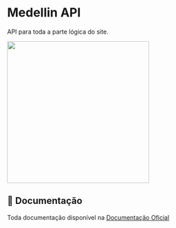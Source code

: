 # Medellin API

API para toda a parte lógica do site.
<div>
<img width=330 src="https://github.com/medellinoriginalcompany/api/assets/94265590/89d4dfcf-4c5b-4070-81ca-101f0cdb71b6" target="_blank"/>


</div>

## 📝 Documentação
Toda documentação disponível na [Documentação Oficial](https://triph.atlassian.net/l/cp/Jm77G0Mj)
